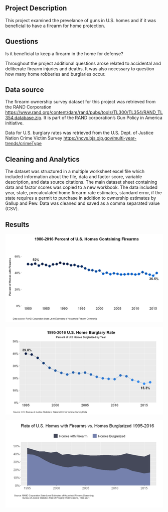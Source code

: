 ## Project Description

This project examined the prevelance of guns in U.S. homes and if it was beneficial to have a firearm for home protection. 

## Questions

Is it beneficial to keep a firearm in the home for defense?

Throughout the project additional questions arose related to accidental and deliberate firearm injuries and deaths. It was also necessary to question how many home robberies and burglaries occur.   

## Data source

The firearm ownership survey dataset for this project was retrieved from the RAND Corporation https://www.rand.org/content/dam/rand/pubs/tools/TL300/TL354/RAND_TL354.database.zip. It is part of the RAND corporation’s Gun Policy in America initiative. 

Data for U.S. burglary rates was retrieved from the U.S. Dept. of Justice Nation Crime Victim Survey https://ncvs.bjs.ojp.gov/multi-year-trends/crimeType

## Cleaning and Analytics

The dataset was structured in a multiple worksheet excel file which included information about the file, data and factor score, variable description, and data source citations. The main dataset sheet containing data and factor scores was copied to a new workbook. The data included year, state, precalculated home firearm rate estimates, standard error, if the state requires a permit to purchase in addition to ownership estimates by Gallup and Pew. Data was cleaned and saved as a comma separated value (CSV).

## Results

![](\reports\figures\home_gun_rates.png)

![](\reports\figures\home_burglary_rates.png)

![](\reports\figures\gunvsburgrates.png)

